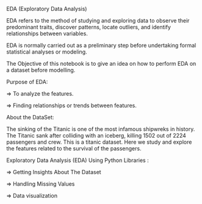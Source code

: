 EDA (Exploratory Data Analysis)

EDA refers to the method of studying and exploring data to observe their predominant traits, discover patterns, locate outliers, and identify relationships between variables.

EDA is normally carried out as a preliminary step before undertaking formal statistical analyses or modeling.

The Objective of this notebook is to give an idea on how to perform EDA on a dataset before modelling.

Purpose of EDA:

=> To analyze the features.

=> Finding relationships or trends between features.

About the DataSet:

The sinking of the Titanic is one of the most infamous shipwreks in history. The Titanic sank after colliding with an iceberg, killing 1502 out of 2224 passengers and crew. This is a titanic dataset. Here we study and explore the features related to the survival of the passengers.

Exploratory Data Analysis (EDA) Using Python Libraries :

=> Getting Insights About The Dataset

=> Handling Missing Values

=> Data visualization
